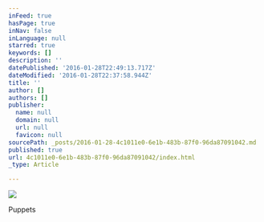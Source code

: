 ```yaml
---
inFeed: true
hasPage: true
inNav: false
inLanguage: null
starred: true
keywords: []
description: ''
datePublished: '2016-01-28T22:49:13.717Z'
dateModified: '2016-01-28T22:37:58.944Z'
title: ''
author: []
authors: []
publisher:
  name: null
  domain: null
  url: null
  favicon: null
sourcePath: _posts/2016-01-28-4c1011e0-6e1b-483b-87f0-96da87091042.md
published: true
url: 4c1011e0-6e1b-483b-87f0-96da87091042/index.html
_type: Article

---
```

![](https://the-grid-user-content.s3-us-west-2.amazonaws.com/8bd5b5c6-34aa-4321-8a9b-e4b065e024c4.jpg)

Puppets